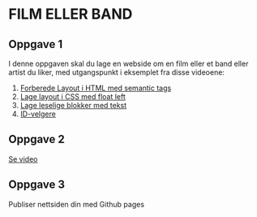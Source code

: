 # FILM ELLER BAND

## Oppgave 1
I denne oppgaven skal du lage en webside om en film eller et band eller artist du liker, med utgangspunkt i eksemplet fra disse videoene:

1. [Forberede Layout i HTML med semantic tags](https://tronder-my.sharepoint.com/:v:/g/personal/karda_trondelagfylke_no/EcyBF2DvVCtMsl3MXQsVxwUB8snRoqSbJ2Kaj4aiZXnLIA?e=AUAyl5)
1. [Lage layout i CSS med float left](https://tronder-my.sharepoint.com/:v:/g/personal/karda_trondelagfylke_no/ET2jZsnYelZOn3p0iAqVfDkB-cSv9hQW8g82JArB35qvzA?e=92i3mC)
1. [Lage leselige blokker med tekst](https://tronder-my.sharepoint.com/:v:/g/personal/karda_trondelagfylke_no/EeRwrutrinZNlR95mZMKdG8BmjU2rlHkkfCdA3_0935cQw?e=PH8Qgx)
1. [ID-velgere](https://tronder-my.sharepoint.com/:v:/g/personal/karda_trondelagfylke_no/EYUpaxpC-i5AsHMuSY1el6cBQG2oHaMIWorcm4p-gxaaPA?e=4unabY)

## Oppgave 2
[Se video](https://tronder-my.sharepoint.com/:v:/g/personal/karda_trondelagfylke_no/EX4npwVMHHFDknynUoLGQCgBPZO7-k6gt7r1l-bBCmoFTA?e=wyNj6Z)

## Oppgave 3
Publiser nettsiden din med Github pages

